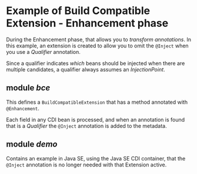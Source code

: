 # Example of Build Compatible Extension - Enhancement phase

During the Enhancement phase, that allows you to _transform annotations_. In this example, an extension is created to allow you to omit the `@Inject` when you use a _Qualifier_ annotation.

Since a qualifier indicates _which_ beans should be injected when there are multiple candidates, a qualifier always assumes an _InjectionPoint_.

## module _bce_

This defines a `BuildCompatibleExtension` that has a method annotated with `@Enhancement`.

Each field in any CDI bean is processed, and when an annotation is found that is a _Qualifier_ the `@Inject` annotation is added to the metadata.

## module _demo_

Contains an example in Java SE, using the Java SE CDI container, that the `@Inject` annotation is no longer needed with that Extension active.
